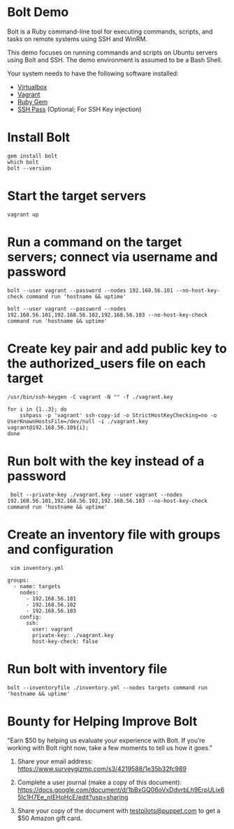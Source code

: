 # Bolt Demo

Bolt is a Ruby command-line tool for executing commands, scripts, and tasks on remote systems using SSH and WinRM.

This demo focuses on running commands and scripts on Ubuntu servers using Bolt and SSH.  The demo environment is assumed to be a Bash Shell.

Your system needs to have the following software installed:

- <a href="https://www.virtualbox.org/">Virtualbox</a>
- <a href="https://www.vagrantup.com/">Vagrant</a>
- <a href="https://www.ruby-lang.org/">Ruby Gem</a>
- <a href="https://gist.github.com/arunoda/7790979">SSH Pass</a> (Optional; For SSH Key injection)

# Install Bolt

    gem install bolt
    which bolt
    bolt --version

# Start the target servers

    vagrant up

# Run a command on the target servers; connect via username and password

    bolt --user vagrant --password --nodes 192.168.56.101 --no-host-key-check command run 'hostname && uptime'

    bolt --user vagrant --password --nodes 192.168.56.101,192.168.56.102,192.168.56.103 --no-host-key-check command run 'hostname && uptime'

# Create key pair and add public key to the authorized_users file on each target

    /usr/bin/ssh-keygen -C vagrant -N "" -f ./vagrant.key

    for i in {1..3}; do
        sshpass -p 'vagrant' ssh-copy-id -o StrictHostKeyChecking=no -o UserKnownHostsFile=/dev/null -i ./vagrant.key vagrant@192.168.56.10${i};
    done

# Run bolt with the key instead of a password

     bolt --private-key ./vagrant.key --user vagrant --nodes 192.168.56.101,192.168.56.102,192.168.56.103 --no-host-key-check command run 'hostname && uptime'

# Create an inventory file with groups and configuration

     vim inventory.yml

```
groups:
  - name: targets
    nodes:
      - 192.168.56.101
      - 192.168.56.102
      - 192.168.56.103
    config:
      ssh:
        user: vagrant
        private-key: ./vagrant.key
        host-key-check: false
```
# Run bolt with inventory file

    bolt --inventoryfile ./inventory.yml --nodes targets command run 'hostname && uptime'

# Bounty for Helping Improve Bolt

"Earn $50 by helping us evaluate your experience with Bolt. If you’re working with Bolt right now, take a few moments to tell us how it goes."

1. Share your email address: https://www.surveygizmo.com/s3/4219588/1e35b32fc989

2. Complete a user journal (make a copy of this document):  https://docs.google.com/document/d/1bBxGQ06oVxDdvrbLh9ErpULjx65Ic1H7Ee_nIEHoHcE/edit?usp=sharing

3. Share your copy of the document with testpilots@puppet.com to get a $50 Amazon gift card.
